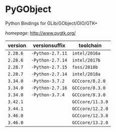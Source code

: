 # PyGObject

Python Bindings for GLib/GObject/GIO/GTK+

*homepage*: <http://www.pygtk.org/>

version | versionsuffix | toolchain
--------|---------------|----------
``2.28.6`` | ``-Python-2.7.11`` | ``intel/2016a``
``2.28.6`` | ``-Python-2.7.14`` | ``intel/2017b``
``2.28.7`` | ``-Python-2.7.15`` | ``foss/2018b``
``2.28.7`` | ``-Python-2.7.14`` | ``intel/2018a``
``3.34.0`` | ``-Python-3.7.2`` | ``GCCcore/8.2.0``
``3.34.0`` | ``-Python-2.7.16`` | ``GCCcore/8.3.0``
``3.34.0`` | ``-Python-3.7.4`` | ``GCCcore/8.3.0``
``3.42.1`` |  | ``GCCcore/11.3.0``
``3.44.1`` |  | ``GCCcore/12.2.0``
``3.46.0`` |  | ``GCCcore/12.3.0``
``3.46.0`` |  | ``GCCcore/13.2.0``
